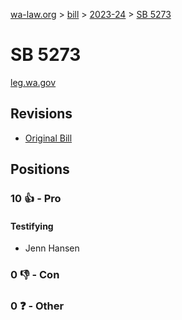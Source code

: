 [wa-law.org](/) > [bill](/bill/) > [2023-24](/bill/2023-24/) > [SB 5273](/bill/2023-24/sb/5273/)

# SB 5273
[leg.wa.gov](https://app.leg.wa.gov/billsummary?BillNumber=5273&Year=2023&Initiative=false)

## Revisions
* [Original Bill](1/)

## Positions
### 10 👍 - Pro
#### Testifying
* Jenn  Hansen

### 0 👎 - Con

### 0 ❓ - Other

